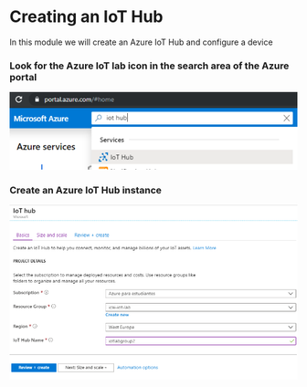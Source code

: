 # Creating an IoT Hub
In this module we will create an Azure IoT Hub and configure a device

### Look for the Azure IoT lab icon in the search area of the Azure portal
![Snapshot](../images/iot-hub-1.PNG "Azure IoT Hub Service")

### Create an Azure IoT Hub instance
![Snapshot](../images/iot-hub-0.PNG "Azure IoT Hub Service")
